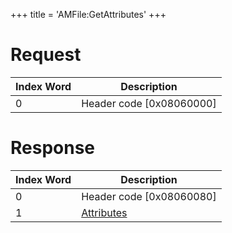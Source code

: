 +++
title = 'AMFile:GetAttributes'
+++

# Request

| Index Word | Description                |
|------------|----------------------------|
| 0          | Header code \[0x08060000\] |

# Response

| Index Word | Description                                             |
|------------|---------------------------------------------------------|
| 0          | Header code \[0x08060080\]                              |
| 1          | [Attributes](Filesystem_services#Attributes "wikilink") |
